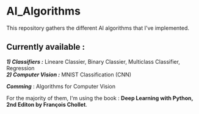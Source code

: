 # AI_Algorithms

This repository gathers the different AI algorithms that I've implemented.

## Currently available :
***1) Classifiers :*** Lineare Classier, Binary Classier, Multiclass Classifier, Regression \
***2) Computer Vision :*** MNIST Classification (CNN)

***Comming*** : Algorithms for Computer Vision

For the majority of them, I'm using the book : **Deep Learning with Python, 2nd Editon by François Chollet**.
